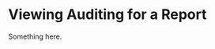 [title]: # (Viewing Auditing for a Report)
[tags]: # (XXX)
[priority]: # (3075)
# Viewing Auditing for a Report
Something here.

